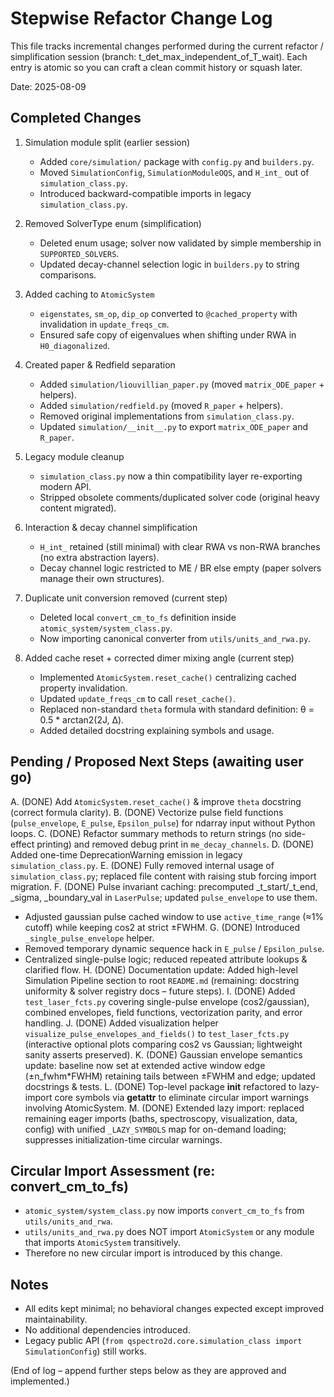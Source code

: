 # Stepwise Refactor Change Log

This file tracks incremental changes performed during the current refactor / simplification session (branch: t_det_max_independent_of_T_wait). Each entry is atomic so you can craft a clean commit history or squash later.

Date: 2025-08-09

## Completed Changes

1. Simulation module split (earlier session)
   - Added `core/simulation/` package with `config.py` and `builders.py`.
   - Moved `SimulationConfig`, `SimulationModuleOQS`, and `H_int_` out of `simulation_class.py`.
   - Introduced backward-compatible imports in legacy `simulation_class.py`.

2. Removed SolverType enum (simplification)
   - Deleted enum usage; solver now validated by simple membership in `SUPPORTED_SOLVERS`.
   - Updated decay-channel selection logic in `builders.py` to string comparisons.

3. Added caching to `AtomicSystem`
   - `eigenstates`, `sm_op`, `dip_op` converted to `@cached_property` with invalidation in `update_freqs_cm`.
   - Ensured safe copy of eigenvalues when shifting under RWA in `H0_diagonalized`.

4. Created paper & Redfield separation
   - Added `simulation/liouvillian_paper.py` (moved `matrix_ODE_paper` + helpers).
   - Added `simulation/redfield.py` (moved `R_paper` + helpers).
   - Removed original implementations from `simulation_class.py`.
   - Updated `simulation/__init__.py` to export `matrix_ODE_paper` and `R_paper`.

5. Legacy module cleanup
   - `simulation_class.py` now a thin compatibility layer re-exporting modern API.
   - Stripped obsolete comments/duplicated solver code (original heavy content migrated).

6. Interaction & decay channel simplification
   - `H_int_` retained (still minimal) with clear RWA vs non-RWA branches (no extra abstraction layers).
   - Decay channel logic restricted to ME / BR else empty (paper solvers manage their own structures).

7. Duplicate unit conversion removed (current step)
   - Deleted local `convert_cm_to_fs` definition inside `atomic_system/system_class.py`.
   - Now importing canonical converter from `utils/units_and_rwa.py`.

8. Added cache reset + corrected dimer mixing angle (current step)
   - Implemented `AtomicSystem.reset_cache()` centralizing cached property invalidation.
   - Updated `update_freqs_cm` to call `reset_cache()`.
   - Replaced non-standard `theta` formula with standard definition: θ = 0.5 * arctan2(2J, Δ).
   - Added detailed docstring explaining symbols and usage.

## Pending / Proposed Next Steps (awaiting user go)
A. (DONE) Add `AtomicSystem.reset_cache()` & improve `theta` docstring (correct formula clarity).
B. (DONE) Vectorize pulse field functions (`pulse_envelope`, `E_pulse`, `Epsilon_pulse`) for ndarray input without Python loops.
C. (DONE) Refactor summary methods to return strings (no side-effect printing) and removed debug print in `me_decay_channels`.
D. (DONE) Added one-time DeprecationWarning emission in legacy `simulation_class.py`.
E. (DONE) Fully removed internal usage of `simulation_class.py`; replaced file content with raising stub forcing import migration.
F. (DONE) Pulse invariant caching: precomputed _t_start/_t_end, _sigma, _boundary_val in `LaserPulse`; updated `pulse_envelope` to use them.
   - Adjusted gaussian pulse cached window to use `active_time_range` (≈1% cutoff) while keeping cos2 at strict ±FWHM.
G. (DONE) Introduced `_single_pulse_envelope` helper.
   - Removed temporary dynamic sequence hack in `E_pulse` / `Epsilon_pulse`.
   - Centralized single-pulse logic; reduced repeated attribute lookups & clarified flow.
H. (DONE) Documentation update: Added high-level Simulation Pipeline section to root `README.md` (remaining: docstring uniformity & solver registry docs – future steps).
I. (DONE) Added `test_laser_fcts.py` covering single-pulse envelope (cos2/gaussian), combined envelopes, field functions, vectorization parity, and error handling.
J. (DONE) Added visualization helper `visualize_pulse_envelopes_and_fields()` to `test_laser_fcts.py` (interactive optional plots comparing cos2 vs Gaussian; lightweight sanity asserts preserved).
K. (DONE) Gaussian envelope semantics update: baseline now set at extended active window edge (±n_fwhm*FWHM) retaining tails between ±FWHM and edge; updated docstrings & tests.
L. (DONE) Top-level package __init__ refactored to lazy-import core symbols via __getattr__ to eliminate circular import warnings involving AtomicSystem.
M. (DONE) Extended lazy import: replaced remaining eager imports (baths, spectroscopy, visualization, data, config) with unified `_LAZY_SYMBOLS` map for on-demand loading; suppresses initialization-time circular warnings.

## Circular Import Assessment (re: convert_cm_to_fs)
- `atomic_system/system_class.py` now imports `convert_cm_to_fs` from `utils/units_and_rwa`.
- `utils/units_and_rwa.py` does NOT import `AtomicSystem` or any module that imports `AtomicSystem` transitively.
- Therefore no new circular import is introduced by this change.

## Notes
- All edits kept minimal; no behavioral changes expected except improved maintainability.
- No additional dependencies introduced.
- Legacy public API (`from qspectro2d.core.simulation_class import SimulationConfig`) still works.

(End of log – append further steps below as they are approved and implemented.)
